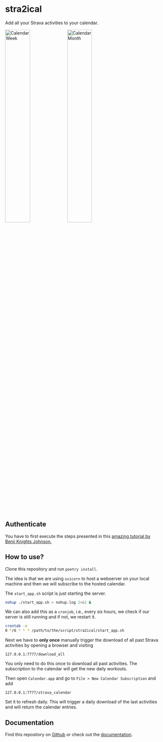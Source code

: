 # stra2ical

Add all your Strava activities to your calendar.

<img src="https://raw.githubusercontent.com/thomascamminady/stra2ical/main/Calendar_Week.png" width="40%" alt="Calendar Week"><img src="https://raw.githubusercontent.com/thomascamminady/stra2ical/main/Calendar_Month.png" width="40%" alt="Calendar Month">


## Authenticate

You have to first execute the steps presented in this [amazing tutorial by Benji Knights Johnson.](https://medium.com/swlh/using-python-to-connect-to-stravas-api-and-analyse-your-activities-dummies-guide-5f49727aac86)

## How to use?

Clone this repository and run `poetry install`.

The idea is that we are using `uvicorn` to host a webserver on your local machine and then we will subscribe to the hosted calendar.

The `start_app.sh` script is just starting the server.

```bash
nohup ./start_app.sh > nohup.log 2>&1 &
 ```
We can also add this as a `cronjob`, i.e., every six hours, we check if our server is still running and if not, we restart it.

```bash
crontab -e
0 */6 * * * /path/to/the/script/stra2ical/start_app.sh
```

Next we have to **only once** manually trigger the download of all past Strava activities by opening a browser and visiting

```
127.0.0.1:7777/download_all
```

You only need to do this once to download all past activities. The subscription to the calendar will get the new daily workouts.

Then open `Calendar.app` and go to `File > New Calendar Subscription` and add

```
127.0.0.1:7777/strava_calendar
```

Set it to refresh daily. This will trigger a daily download of the last activities and will return the calendar entries.





## Documentation
Find this repository on [Github](https://github.com/thomascamminady/stra2ical) or check out the [documentation](https://thomascamminady.github.io/stra2ical).
